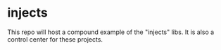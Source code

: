 injects
=======

This repo will host a compound example of the "injects" libs. It is also a control center for these projects.
